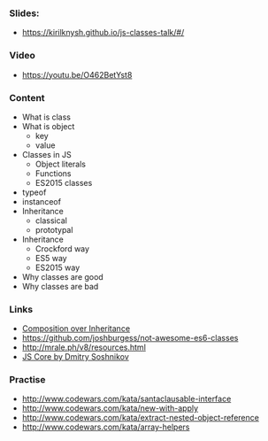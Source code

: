 ### Slides:
- https://kirilknysh.github.io/js-classes-talk/#/

### Video
- https://youtu.be/O462BetYst8

### Content
- What is class
- What is object
    - key
    - value
- Classes in JS
    - Object literals
    - Functions
    - ES2015 classes
- typeof
- instanceof
- Inheritance
    - classical
    - prototypal
- Inheritance
    - Crockford way
    - ES5 way
    - ES2015 way
- Why classes are good
- Why classes are bad

### Links
- [Composition over Inheritance](https://www.youtube.com/watch?v=wfMtDGfHWpA)
- https://github.com/joshburgess/not-awesome-es6-classes
- http://mrale.ph/v8/resources.html
- [JS Core by Dmitry Soshnikov](http://dmitrysoshnikov.com/ecmascript/ru-javascript-the-core/)

### Practise
- http://www.codewars.com/kata/santaclausable-interface
- http://www.codewars.com/kata/new-with-apply
- http://www.codewars.com/kata/extract-nested-object-reference
- http://www.codewars.com/kata/array-helpers
